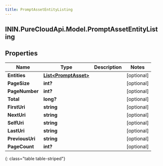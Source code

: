 ```yaml
---
title: PromptAssetEntityListing
---
```

## ININ.PureCloudApi.Model.PromptAssetEntityListing

## Properties

|Name | Type | Description | Notes|
|------------ | ------------- | ------------- | -------------|
| **Entities** | [**List&lt;PromptAsset&gt;**](PromptAsset.html) |  | [optional] |
| **PageSize** | **int?** |  | [optional] |
| **PageNumber** | **int?** |  | [optional] |
| **Total** | **long?** |  | [optional] |
| **FirstUri** | **string** |  | [optional] |
| **NextUri** | **string** |  | [optional] |
| **SelfUri** | **string** |  | [optional] |
| **LastUri** | **string** |  | [optional] |
| **PreviousUri** | **string** |  | [optional] |
| **PageCount** | **int?** |  | [optional] |
{: class="table table-striped"}


